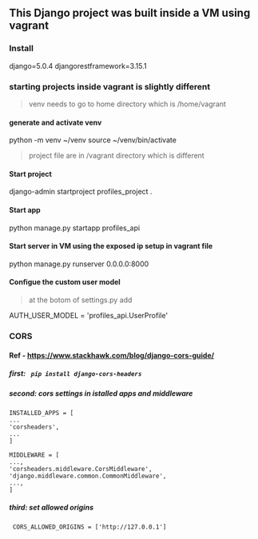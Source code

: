 ## This Django project was built inside a VM using vagrant


### Install
django=5.0.4
djangorestframework=3.15.1


### starting projects inside vagrant is slightly different
> venv needs to go to home directory which is /home/vagrant

#### generate and activate venv
python -m venv ~/venv
source ~/venv/bin/activate

> project file are in /vagrant directory which is different

#### Start project
django-admin startproject profiles_project .
#### Start app
python manage.py startapp profiles_api

#### Start server in VM using the exposed ip setup in vagrant file
python manage.py runserver 0.0.0.0:8000


#### Configue the custom user model
> at the botom of settings.py add

AUTH_USER_MODEL = 'profiles_api.UserProfile'


### CORS
#### Ref - https://www.stackhawk.com/blog/django-cors-guide/
##### first: ``` pip install django-cors-headers```
##### second: cors settings in istalled apps and middleware
``` django
INSTALLED_APPS = [
...
'corsheaders',
...
]

MIDDLEWARE = [
...,
'corsheaders.middleware.CorsMiddleware',
'django.middleware.common.CommonMiddleware',
...,
]

```
##### third: set allowed origins
``` django
 CORS_ALLOWED_ORIGINS = ['http://127.0.0.1'] 

 ```

